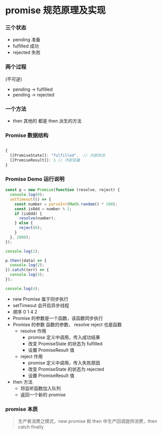 # promise 规范原理及实现

### 三个状态

- pending 准备
- fulfilled 成功
- rejected 失败

### 两个过程

(不可逆)

- pending -> fulfilled
- pending -> rejected

### 一个方法

- then 其他的 都是 then 派生的方法

### Promise 数据结构

```javascript

{
  [[PromiseState]]: "fulfilled",  // 内部状态
  [[PromiseResult]]: 1 // 内部变量
}

```

### Promise Demo 运行说明

```javascript
const p = new Promise(function (resolve, reject) {
  console.log(0);
  setTimeout(() => {
    const number = parseInt(Math.random() * 100);
    const isOdd = number % 2;
    if (isOdd) {
      resolve(number);
    } else {
      reject(0);
    }
  }, 2000);
});

console.log(1);

p.then((data) => {
  console.log(2);
}).catch((err) => {
  console.log(3);
});

console.log(4);
```

- new Promise 属于同步执行
- setTimeout 会开启异步线程
- 顺序 0 1 4 2
- Promise 的参数是一个函数，该函数同步执行
- Promise 的参数 函数的参数， resolve reject 也是函数
  - resolve 作用
    - promise 定义中调用，传入成功结果
    - 改变 PromiseState 的状态为 fulfilled
    - 设置 PromiseResult 值
  - reject 作用
    - promise 定义中调用，传入失败原因
    - 改变 PromiseState 的状态为 rejected
    - 设置 PromiseResult 值
- then 方法
  - 将监听函数加入队列
  - 返回一个新的 promise

### promise 本质

> 生产者消费之模式，new promise 和 then 中生产回调提供消费，then catch finally
